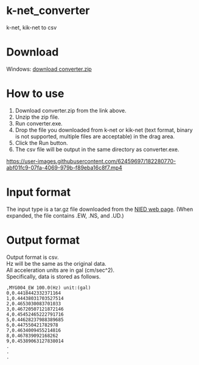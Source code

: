 # k-net_converter
k-net, kik-net to csv

# Download
Windows: [download converter.zip](https://www.u.tsukuba.ac.jp/~s2120854/knet-converter.zip)

# How to use
1. Download converter.zip from the link above.
2. Unzip the zip file.
3. Run converter.exe.
4. Drop the file you downloaded from k-net or kik-net (text format, binary is not supported, multiple files are acceptable) in the drag area.
5. Click the Run button.
6. The csv file will be output in the same directory as converter.exe.


https://user-images.githubusercontent.com/62459697/182280770-abf01fc9-07fa-4069-979b-f89eba16c8f7.mp4


# Input format
The input type is a tar.gz file downloaded from the [NIED web page](https://www.kyoshin.bosai.go.jp/kyoshin/). (When expanded, the file contains .EW, .NS, and .UD.)

# Output format
Output format is csv.  
Hz will be the same as the original data.  
All acceleration units are in gal (cm/sec^2).  
Specifically, data is stored as follows.  
```
,MYG004_EW 100.0(Hz) unit:(gal)
0,0.4418442332371164
1,0.44438031703527514
2,0.4653030083701033
3,0.46720507121872146
4,0.45452465222791716
5,0.44628237988389685
6,0.447550421782978
7,0.4634009455214816
8,0.467839092168262
9,0.45389063127838014
.
.
.
```
